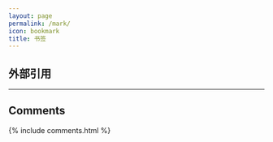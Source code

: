 ```yaml
---
layout: page
permalink: /mark/
icon: bookmark
title: 书签
---
```


## 外部引用




---
## Comments

{% include comments.html %}
